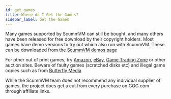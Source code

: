 ```yaml
---
id: get_games
title: Where do I Get the Games?
sidebar_label: Get the Games
---
```


Many games supported by ScummVM can still be bought, and many others have been released for free download by their copyright holders. Most games have demo versions to try out which also run with ScummVM. These can be downloaded from the [ScummVM demos page](https://scummvm.org/demos/)

For other out of print games, try [Amazon](amazon.com), [eBay](ebay.com), [Game Trading Zone](https://gametz.com/) or other auction sites. Beware of faulty games (scratched disks etc) and illegal game copies such as from [Butterfly Media](https://forums.scummvm.org/viewtopic.php?t=3443)

While the ScummVM team does not recommend any individual supplier of games, the project does get a cut from every purchase on GOG.com through affiliate links.
